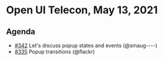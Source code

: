 # Open UI Telecon, May 13, 2021

## Agenda
- [#342](https://github.com/openui/open-ui/issues/342) Let's discuss popup states and events (@smaug----)
- [#335](https://github.com/openui/open-ui/issues/335) Popup transitions (@flackr)